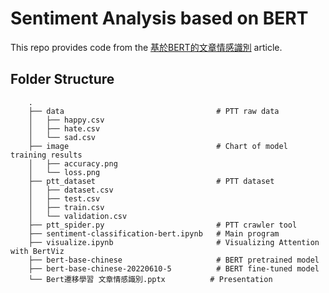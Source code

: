 # Sentiment Analysis based on BERT
This repo provides code from the [基於BERT的文章情感識別](https://medium.com/@devilhyt/bert遷移學習-文章情感識別-daa6521af5c0) article.

## Folder Structure

```
    .
    ├── data                                  # PTT raw data
    │   ├── happy.csv                  
    │   ├── hate.csv
    │   └── sad.csv
    ├── image                                 # Chart of model training results
    │   ├── accuracy.png
    │   └── loss.png
    ├── ptt_dataset                           # PTT dataset
    │   ├── dataset.csv
    │   ├── test.csv
    │   ├── train.csv
    │   └── validation.csv
    ├── ptt_spider.py                         # PTT crawler tool
    ├── sentiment-classification-bert.ipynb   # Main program
    ├── visualize.ipynb                       # Visualizing Attention with BertViz
    ├── bert-base-chinese                     # BERT pretrained model
    ├── bert-base-chinese-20220610-5          # BERT fine-tuned model
    └── Bert遷移學習 文章情感識別.pptx          # Presentation
```


